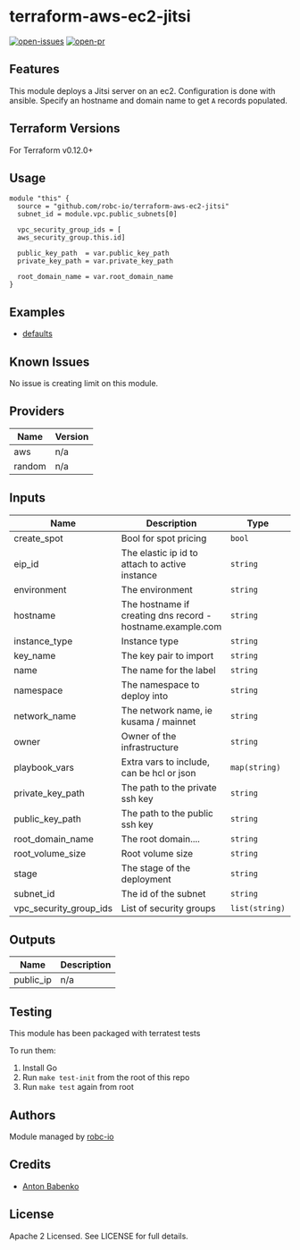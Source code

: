 # terraform-aws-ec2-jitsi

[![open-issues](https://img.shields.io/github/issues-raw/robc-io/terraform-aws-ec2-jitsi?style=for-the-badge)](https://github.com/robc-io/terraform-aws-ec2-jitsi/issues)
[![open-pr](https://img.shields.io/github/issues-pr-raw/robc-io/terraform-aws-ec2-jitsi?style=for-the-badge)](https://github.com/robc-io/terraform-aws-ec2-jitsi/pulls)

## Features

This module deploys a Jitsi server on an ec2. Configuration is done with ansible. Specify an hostname and domain name to
get `A` records populated.

## Terraform Versions

For Terraform v0.12.0+

## Usage

```
module "this" {
  source = "github.com/robc-io/terraform-aws-ec2-jitsi"
  subnet_id = module.vpc.public_subnets[0]

  vpc_security_group_ids = [
  aws_security_group.this.id]

  public_key_path  = var.public_key_path
  private_key_path = var.private_key_path

  root_domain_name = var.root_domain_name
}
```
## Examples

- [defaults](https://github.com/robc-io/terraform-aws-ec2-jitsi/tree/master/examples/defaults)

## Known  Issues
No issue is creating limit on this module.

<!-- BEGINNING OF PRE-COMMIT-TERRAFORM DOCS HOOK -->
## Providers

| Name | Version |
|------|---------|
| aws | n/a |
| random | n/a |

## Inputs

| Name | Description | Type | Default | Required |
|------|-------------|------|---------|:-----:|
| create\_spot | Bool for spot pricing | `bool` | `true` | no |
| eip\_id | The elastic ip id to attach to active instance | `string` | `""` | no |
| environment | The environment | `string` | `""` | no |
| hostname | The hostname if creating dns record - hostname.example.com | `string` | `"jitsi"` | no |
| instance\_type | Instance type | `string` | `"t2.medium"` | no |
| key\_name | The key pair to import | `string` | `""` | no |
| name | The name for the label | `string` | `"prometheus"` | no |
| namespace | The namespace to deploy into | `string` | `"prod"` | no |
| network\_name | The network name, ie kusama / mainnet | `string` | `"main"` | no |
| owner | Owner of the infrastructure | `string` | `""` | no |
| playbook\_vars | Extra vars to include, can be hcl or json | `map(string)` | `{}` | no |
| private\_key\_path | The path to the private ssh key | `string` | n/a | yes |
| public\_key\_path | The path to the public ssh key | `string` | n/a | yes |
| root\_domain\_name | The root domain.... | `string` | `""` | no |
| root\_volume\_size | Root volume size | `string` | `8` | no |
| stage | The stage of the deployment | `string` | `"blue"` | no |
| subnet\_id | The id of the subnet | `string` | n/a | yes |
| vpc\_security\_group\_ids | List of security groups | `list(string)` | n/a | yes |

## Outputs

| Name | Description |
|------|-------------|
| public\_ip | n/a |

<!-- END OF PRE-COMMIT-TERRAFORM DOCS HOOK -->

## Testing
This module has been packaged with terratest tests

To run them:

1. Install Go
2. Run `make test-init` from the root of this repo
3. Run `make test` again from root

## Authors

Module managed by [robc-io](github.com/robc-io)

## Credits

- [Anton Babenko](https://github.com/antonbabenko)

## License

Apache 2 Licensed. See LICENSE for full details.